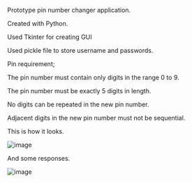 Prototype pin number changer application.

Created with Python.

Used Tkinter for creating GUI

Used pickle file to store username and passwords.

Pin requirement;

   The pin number must contain only digits in the range 0 to 9.

   The pin number must be exactly 5 digits in length.

   No digits can be repeated in the new pin number.

   Adjacent digits in the new pin number must not be sequential.
   
This is how it looks. 
   
   
   ![image](https://user-images.githubusercontent.com/37284591/40869052-a3312340-6668-11e8-899a-126529b80314.png)
   
And some responses. 


![image](https://user-images.githubusercontent.com/37284591/40869114-66280c74-6669-11e8-926d-07bb1a11423a.png)
	

